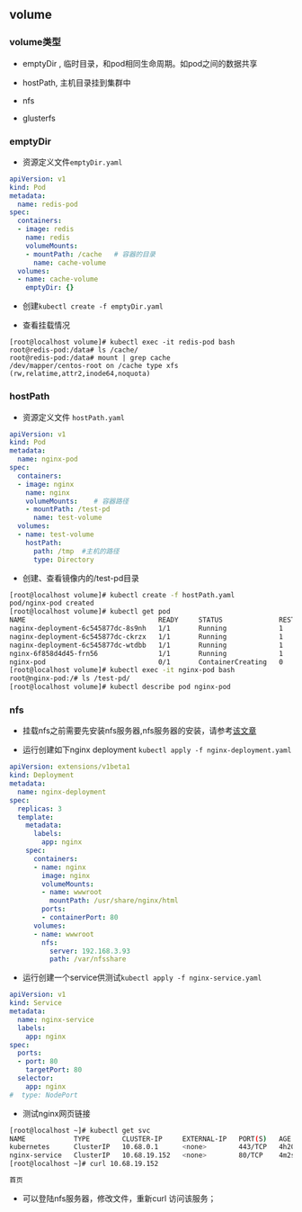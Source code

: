 ## volume

### volume类型

* emptyDir , 临时目录，和pod相同生命周期。如pod之间的数据共享

* hostPath, 主机目录挂到集群中

* nfs 

* glusterfs

### emptyDir

* 资源定义文件``emptyDir.yaml``

```yaml
apiVersion: v1
kind: Pod
metadata:
  name: redis-pod
spec:
  containers:
  - image: redis
    name: redis
    volumeMounts:
    - mountPath: /cache   # 容器的目录
      name: cache-volume
  volumes:
  - name: cache-volume
    emptyDir: {}
```

* 创建``kubectl create -f emptyDir.yaml``

* 查看挂载情况

```
[root@localhost volume]# kubectl exec -it redis-pod bash 
root@redis-pod:/data# ls /cache/
root@redis-pod:/data# mount | grep cache 
/dev/mapper/centos-root on /cache type xfs (rw,relatime,attr2,inode64,noquota)
```


### hostPath


* 资源定义文件 ``hostPath.yaml``

```yaml
apiVersion: v1
kind: Pod 
metadata: 
  name: nginx-pod
spec:
  containers:
  - image: nginx
    name: nginx
    volumeMounts:    # 容器路径
    - mountPath: /test-pd
      name: test-volume
  volumes:
  - name: test-volume
    hostPath: 
      path: /tmp  #主机的路径
      type: Directory 
```

* 创建、查看镜像内的/test-pd目录

```bash
[root@localhost volume]# kubectl create -f hostPath.yaml 
pod/nginx-pod created
[root@localhost volume]# kubectl get pod 
NAME                                 READY     STATUS              RESTARTS   AGE
naginx-deployment-6c545877dc-8s9nh   1/1       Running             1          8d
naginx-deployment-6c545877dc-ckrzx   1/1       Running             1          8d
naginx-deployment-6c545877dc-wtdbb   1/1       Running             1          8d
nginx-6f858d4d45-frn56               1/1       Running             1          8d
nginx-pod                            0/1       ContainerCreating   0          7s
[root@localhost volume]# kubectl exec -it nginx-pod bash 
root@nginx-pod:/# ls /test-pd/
[root@localhost volume]# kubectl describe pod nginx-pod 
```


### nfs

* 挂载nfs之前需要先安装nfs服务器,nfs服务器的安装，请参考[该文章](https://www.jianshu.com/p/c4baebb724b6)

* 运行创建如下nginx deployment ``kubectl apply -f nginx-deployment.yaml ``

```yaml
apiVersion: extensions/v1beta1
kind: Deployment
metadata: 
  name: nginx-deployment
spec:
  replicas: 3
  template: 
    metadata:
      labels:
        app: nginx
    spec: 
      containers:
      - name: nginx
        image: nginx 
        volumeMounts:
        - name: wwwroot
          mountPath: /usr/share/nginx/html
        ports:
        - containerPort: 80
      volumes:
      - name: wwwroot
        nfs: 
          server: 192.168.3.93
          path: /var/nfsshare
```

* 运行创建一个service供测试``kubectl apply -f nginx-service.yaml``

```yaml
apiVersion: v1
kind: Service
metadata: 
  name: nginx-service
  labels:
    app: nginx
spec: 
  ports:
  - port: 80
    targetPort: 80
  selector:
    app: nginx
#  type: NodePort
```

* 测试nginx网页链接

```bash
[root@localhost ~]# kubectl get svc 
NAME            TYPE        CLUSTER-IP     EXTERNAL-IP   PORT(S)   AGE
kubernetes      ClusterIP   10.68.0.1      <none>        443/TCP   4h20m
nginx-service   ClusterIP   10.68.19.152   <none>        80/TCP    4m2s
[root@localhost ~]# curl 10.68.19.152

首页

```

* 可以登陆nfs服务器，修改文件，重新curl 访问该服务；
